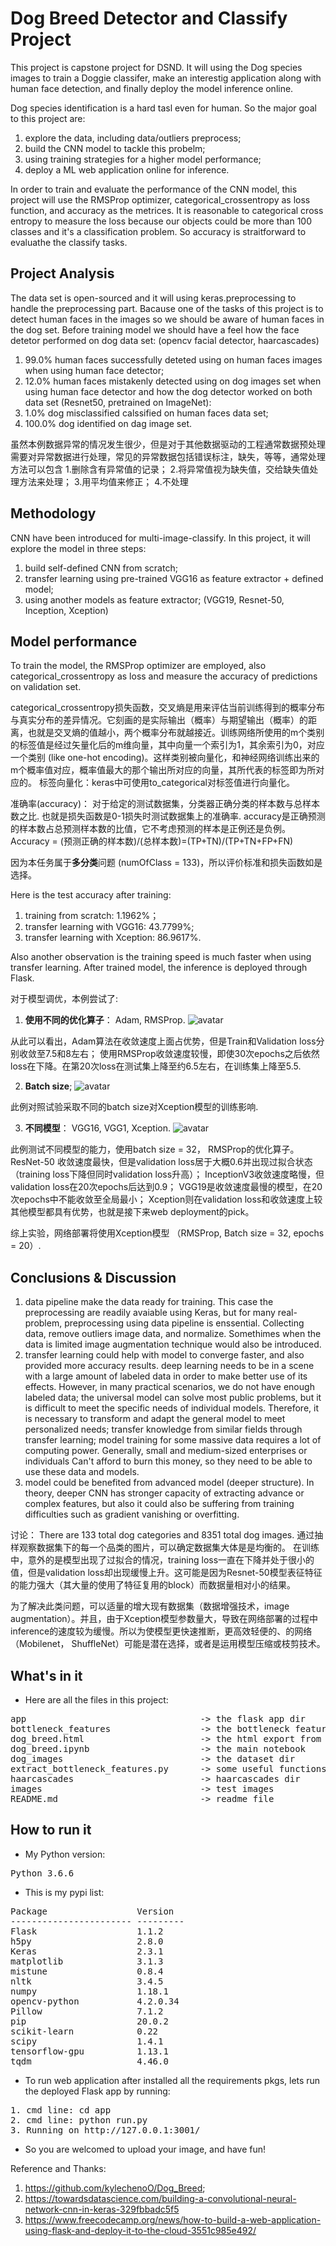 # Dog Breed Detector and Classify Project

This project is capstone project for DSND. It will using the Dog species images to train a Doggie classifer, make an interestig application along with human face detection, and finally deploy the model inference online.

Dog species identification is a hard tasl even for human. So the major goal to this project are:
1. explore the data, including data/outliers preprocess;
2. build the CNN model to tackle this probelm;
3. using training strategies for a higher model performance;
4. deploy a ML web application online for inference. 

In order to train and evaluate the performance of the CNN model, this project will use the RMSProp optimizer, categorical_crossentropy as loss function, and accuracy as the metrices.
It is reasonable to categorical cross entropy to measure the loss because our objects could be more than 100 classes and it's a classification problem. So accuracy is straitforward to evaluathe the classify tasks.

## Project Analysis

The data set is open-sourced and it will using keras.preprocessing to handle the preprocessing part. Bacause one of the tasks of this project is to detect human faces in the images so we should be aware of human faces in the dog set.
Before training model we should have a feel how the face detetor performed on dog data set: (opencv facial detector, haarcascades)
1. 99.0% human faces successfully deteted using on human faces images when using human face detector;
2. 12.0% human faces mistakenly detected using on dog images set when using human face detector
and how the dog detector worked on both data set (Resnet50, pretrained on ImageNet):
1. 1.0% dog misclassified calssified on human faces data set;
2. 100.0% dog identified on dag image set.

虽然本例数据异常的情况发生很少，但是对于其他数据驱动的工程通常数据预处理需要对异常数据进行处理，常见的异常数据包括错误标注，缺失，等等，通常处理方法可以包含 1.删除含有异常值的记录； 2.将异常值视为缺失值，交给缺失值处理方法来处理； 3.用平均值来修正； 4.不处理

## Methodology

CNN have been introduced for multi-image-classify. In this project, it will explore the model in three steps:
1. build self-defined CNN from scratch;
2. transfer learning using pre-trained VGG16 as feature extractor + defined model;
3. using another models as feature extractor; (VGG19, Resnet-50, Inception, Xception)


## Model performance

To train the model, the RMSProp optimizer are employed, also categorical_crossentropy as loss and measure the accuracy of predictions on validation set.<br>

categorical_crossentropy损失函数，交叉熵是用来评估当前训练得到的概率分布与真实分布的差异情况。它刻画的是实际输出（概率）与期望输出（概率）的距离，也就是交叉熵的值越小，两个概率分布就越接近。训练网络所使用的m个类别的标签值是经过矢量化后的m维向量，其中向量一个索引为1，其余索引为0，对应一个类别 (like one-hot encoding)。这样类别被向量化，和神经网络训练出来的m个概率值对应，概率值最大的那个输出所对应的向量，其所代表的标签即为所对应的。
标签向量化：keras中可使用to_categorical对标签值进行向量化。

准确率(accuracy)： 对于给定的测试数据集，分类器正确分类的样本数与总样本数之比. 也就是损失函数是0-1损失时测试数据集上的准确率. accuracy是正确预测的样本数占总预测样本数的比值，它不考虑预测的样本是正例还是负例。<br>
Accuracy = (预测正确的样本数)/(总样本数)=(TP+TN)/(TP+TN+FP+FN)

因为本任务属于**多分类**问题 (numOfClass = 133)，所以评价标准和损失函数如是选择。

Here is the test accuracy after training:
1. training from scratch: 1.1962%；
2. transfer learning with VGG16: 43.7799%;
3. transfer learning with Xception: 86.9617%.

Also another observation is the training speed is much faster when using transfer learning.
After trained model, the inference is deployed through Flask.

对于模型调优，本例尝试了:

1. **使用不同的优化算子**： Adam, RMSProp.
![avatar](figures/vgg16_opt.png)

从此可以看出，Adam算法在收敛速度上面占优势，但是Train和Validation loss分别收敛至7.5和8左右； 使用RMSProp收敛速度较慢，即使30次epochs之后依然loss在下降。在第20次loss在测试集上降至约6.5左右，在训练集上降至5.5.

2. **Batch size**;
![avatar](figures/Xception_RMSProp_bs16.png)

此例对照试验采取不同的batch size对Xception模型的训练影响.

3. **不同模型**： VGG16, VGG1, Xception.
![avatar](figures/InceptionV3_RMSProp_bs32.png)

此例测试不同模型的能力，使用batch size = 32， RMSProp的优化算子。
ResNet-50 收敛速度最快，但是validation loss居于大概0.6并出现过拟合状态（training loss下降但同时validation loss升高）； InceptionV3收敛速度略慢，但validation loss在20次epochs后达到0.9； VGG19是收敛速度最慢的模型，在20次epochs中不能收敛至全局最小； Xception则在validation loss和收敛速度上较其他模型都具有优势，也就是接下来web deployment的pick。

综上实验，网络部署将使用Xception模型 （RMSProp, Batch size = 32, epochs = 20）.

## Conclusions & Discussion
1. data pipeline make the data ready for training. This case the preprocessing are readily avaiable using Keras, but for many real-problem, preprocessing using data pipeline is enssential. Collecting data, remove outliers image data, and normalize. Somethimes when the data is limited image augmentation technique would also be introduced.
2. transfer learning could help with model to converge faster, and also provided more accuracy results. deep learning needs to be in a scene with a large amount of labeled data in order to make better use of its effects. However, in many practical scenarios, we do not have enough labeled data; the universal model can solve most public problems, but it is difficult to meet the specific needs of individual models. Therefore, it is necessary to transform and adapt the general model to meet personalized needs; transfer knowledge from similar fields through transfer learning; model training for some massive data requires a lot of computing power. Generally, small and medium-sized enterprises or individuals Can't afford to burn this money, so they need to be able to use these data and models.
3. model could be benefited from advanced model (deeper structure). In theory, deeper CNN has stronger capacity of extracting advance or complex features, but also it could also be suffering from training difficulties such as gradient vanishing or overfitting. 

讨论：
There are 133 total dog categories and 8351 total dog images. 通过抽样观察数据集下的每一个品类的图片，可以确定数据集大体是是均衡的。 在训练中，意外的是模型出现了过拟合的情况，training loss一直在下降并处于很小的值，但是validation loss却出现缓慢上升。这可能是因为Resnet-50模型表征特征的能力强大（其大量的使用了特征复用的block）而数据量相对小的结果。

为了解决此类问题，可以适量的增大现有数据集（数据增强技术，image augmentation）。并且，由于Xception模型参数量大，导致在网络部署的过程中inference的速度较为缓慢。所以为使模型更快速推断，更高效轻便的、的网络（Mobilenet， ShuffleNet）可能是潜在选择，或者是运用模型压缩或枝剪技术。


## What's in it
- Here are all the files in this project:
<pre>
app                                 -> the flask app dir
bottleneck_features                 -> the bottleneck features dir
dog_breed.html                      -> the html export from notebook
dog_breed.ipynb                     -> the main notebook
dog_images                          -> the dataset dir
extract_bottleneck_features.py      -> some useful functions
haarcascades                        -> haarcascades dir
images                              -> test images
README.md                           -> readme file
</pre>

## How to run it
- My Python version:
<pre>
Python 3.6.6
</pre>

- This is my pypi list:
<pre>
Package                 Version
----------------------- ---------
Flask                   1.1.2
h5py                    2.8.0
Keras                   2.3.1
matplotlib              3.1.3
mistune                 0.8.4
nltk                    3.4.5
numpy                   1.18.1
opencv-python           4.2.0.34
Pillow                  7.1.2
pip                     20.0.2
scikit-learn            0.22
scipy                   1.4.1
tensorflow-gpu          1.13.1
tqdm                    4.46.0
</pre>

- To run web application after installed all the requirements pkgs, lets run the deployed Flask app by running:
<pre>
1. cmd line: cd app
2. cmd line: python run.py
3. Running on http://127.0.0.1:3001/
</pre>

- So you are welcomed to upload your image, and have fun!

Reference and Thanks:
1. https://github.com/kylechenoO/Dog_Breed;
2. https://towardsdatascience.com/building-a-convolutional-neural-network-cnn-in-keras-329fbbadc5f5
2. https://www.freecodecamp.org/news/how-to-build-a-web-application-using-flask-and-deploy-it-to-the-cloud-3551c985e492/

